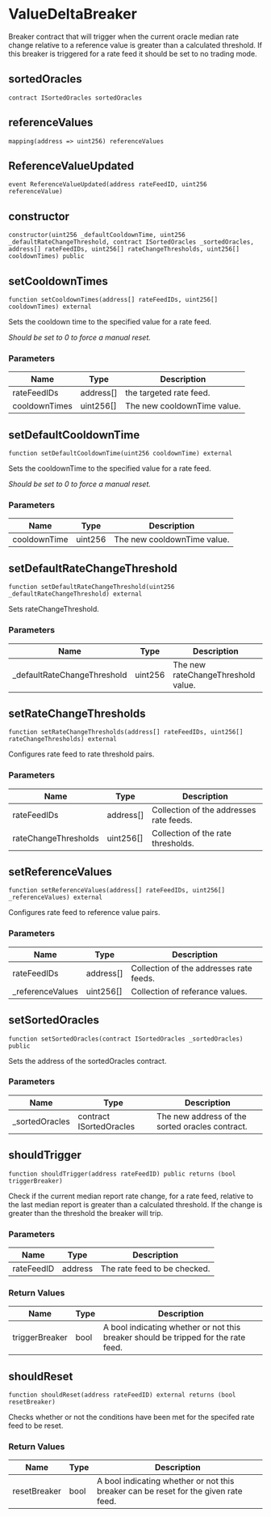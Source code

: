 # ValueDeltaBreaker

Breaker contract that will trigger when the current oracle median rate change relative to a reference value is greater than a calculated threshold. If this breaker is triggered for a rate feed it should be set to no trading mode.

## sortedOracles

```solidity
contract ISortedOracles sortedOracles
```

## referenceValues

```solidity
mapping(address => uint256) referenceValues
```

## ReferenceValueUpdated

```solidity
event ReferenceValueUpdated(address rateFeedID, uint256 referenceValue)
```

## constructor

```solidity
constructor(uint256 _defaultCooldownTime, uint256 _defaultRateChangeThreshold, contract ISortedOracles _sortedOracles, address[] rateFeedIDs, uint256[] rateChangeThresholds, uint256[] cooldownTimes) public
```

## setCooldownTimes

```solidity
function setCooldownTimes(address[] rateFeedIDs, uint256[] cooldownTimes) external
```

Sets the cooldown time to the specified value for a rate feed.

_Should be set to 0 to force a manual reset._

### Parameters

| Name          | Type       | Description                 |
| ------------- | ---------- | --------------------------- |
| rateFeedIDs   | address\[] | the targeted rate feed.     |
| cooldownTimes | uint256\[] | The new cooldownTime value. |

## setDefaultCooldownTime

```solidity
function setDefaultCooldownTime(uint256 cooldownTime) external
```

Sets the cooldownTime to the specified value for a rate feed.

_Should be set to 0 to force a manual reset._

### Parameters

| Name         | Type    | Description                 |
| ------------ | ------- | --------------------------- |
| cooldownTime | uint256 | The new cooldownTime value. |

## setDefaultRateChangeThreshold

```solidity
function setDefaultRateChangeThreshold(uint256 _defaultRateChangeThreshold) external
```

Sets rateChangeThreshold.

### Parameters

| Name                         | Type    | Description                        |
| ---------------------------- | ------- | ---------------------------------- |
| \_defaultRateChangeThreshold | uint256 | The new rateChangeThreshold value. |

## setRateChangeThresholds

```solidity
function setRateChangeThresholds(address[] rateFeedIDs, uint256[] rateChangeThresholds) external
```

Configures rate feed to rate threshold pairs.

### Parameters

| Name                 | Type       | Description                             |
| -------------------- | ---------- | --------------------------------------- |
| rateFeedIDs          | address\[] | Collection of the addresses rate feeds. |
| rateChangeThresholds | uint256\[] | Collection of the rate thresholds.      |

## setReferenceValues

```solidity
function setReferenceValues(address[] rateFeedIDs, uint256[] _referenceValues) external
```

Configures rate feed to reference value pairs.

### Parameters

| Name              | Type       | Description                             |
| ----------------- | ---------- | --------------------------------------- |
| rateFeedIDs       | address\[] | Collection of the addresses rate feeds. |
| \_referenceValues | uint256\[] | Collection of referance values.         |

## setSortedOracles

```solidity
function setSortedOracles(contract ISortedOracles _sortedOracles) public
```

Sets the address of the sortedOracles contract.

### Parameters

| Name            | Type                    | Description                                     |
| --------------- | ----------------------- | ----------------------------------------------- |
| \_sortedOracles | contract ISortedOracles | The new address of the sorted oracles contract. |

## shouldTrigger

```solidity
function shouldTrigger(address rateFeedID) public returns (bool triggerBreaker)
```

Check if the current median report rate change, for a rate feed, relative to the last median report is greater than a calculated threshold. If the change is greater than the threshold the breaker will trip.

### Parameters

| Name       | Type    | Description                  |
| ---------- | ------- | ---------------------------- |
| rateFeedID | address | The rate feed to be checked. |

### Return Values

| Name           | Type | Description                                                                        |
| -------------- | ---- | ---------------------------------------------------------------------------------- |
| triggerBreaker | bool | A bool indicating whether or not this breaker should be tripped for the rate feed. |

## shouldReset

```solidity
function shouldReset(address rateFeedID) external returns (bool resetBreaker)
```

Checks whether or not the conditions have been met for the specifed rate feed to be reset.

### Return Values

| Name         | Type | Description                                                                         |
| ------------ | ---- | ----------------------------------------------------------------------------------- |
| resetBreaker | bool | A bool indicating whether or not this breaker can be reset for the given rate feed. |
